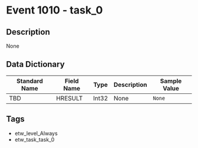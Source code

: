 # Event 1010 - task_0

## Description
None

## Data Dictionary
|Standard Name|Field Name|Type|Description|Sample Value|
|---|---|---|---|---|
|TBD|HRESULT|Int32|None|`None`|

## Tags
* etw_level_Always
* etw_task_task_0